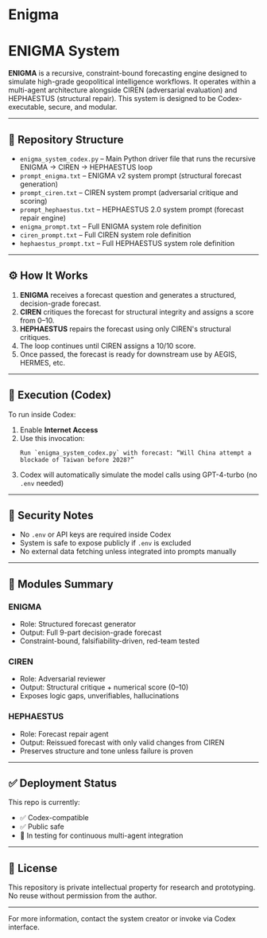# Enigma
# ENIGMA System

**ENIGMA** is a recursive, constraint-bound forecasting engine designed to simulate high-grade geopolitical intelligence workflows. It operates within a multi-agent architecture alongside CIREN (adversarial evaluation) and HEPHAESTUS (structural repair). This system is designed to be Codex-executable, secure, and modular.

---

## 🔧 Repository Structure

- `enigma_system_codex.py` – Main Python driver file that runs the recursive ENIGMA → CIREN → HEPHAESTUS loop
- `prompt_enigma.txt` – ENIGMA v2 system prompt (structural forecast generation)
- `prompt_ciren.txt` – CIREN system prompt (adversarial critique and scoring)
- `prompt_hephaestus.txt` – HEPHAESTUS 2.0 system prompt (forecast repair engine)
- `enigma_prompt.txt` – Full ENIGMA system role definition
- `ciren_prompt.txt` – Full CIREN system role definition
- `hephaestus_prompt.txt` – Full HEPHAESTUS system role definition

---

## ⚙️ How It Works

1. **ENIGMA** receives a forecast question and generates a structured, decision-grade forecast.
2. **CIREN** critiques the forecast for structural integrity and assigns a score from 0–10.
3. **HEPHAESTUS** repairs the forecast using only CIREN's structural critiques.
4. The loop continues until CIREN assigns a 10/10 score.
5. Once passed, the forecast is ready for downstream use by AEGIS, HERMES, etc.

---

## 🧪 Execution (Codex)

To run inside Codex:

1. Enable **Internet Access**
2. Use this invocation:
   ```
   Run `enigma_system_codex.py` with forecast: “Will China attempt a blockade of Taiwan before 2028?”
   ```
3. Codex will automatically simulate the model calls using GPT-4-turbo (no `.env` needed)

---

## 🔐 Security Notes

- No `.env` or API keys are required inside Codex
- System is safe to expose publicly if `.env` is excluded
- No external data fetching unless integrated into prompts manually

---

## 🧠 Modules Summary

### ENIGMA
- Role: Structured forecast generator
- Output: Full 9-part decision-grade forecast
- Constraint-bound, falsifiability-driven, red-team tested

### CIREN
- Role: Adversarial reviewer
- Output: Structural critique + numerical score (0–10)
- Exposes logic gaps, unverifiables, hallucinations

### HEPHAESTUS
- Role: Forecast repair agent
- Output: Reissued forecast with only valid changes from CIREN
- Preserves structure and tone unless failure is proven

---

## ✅ Deployment Status

This repo is currently:
- ✅ Codex-compatible
- ✅ Public safe
- 🧪 In testing for continuous multi-agent integration

---

## 📜 License

This repository is private intellectual property for research and prototyping. No reuse without permission from the author.

---

For more information, contact the system creator or invoke via Codex interface.
